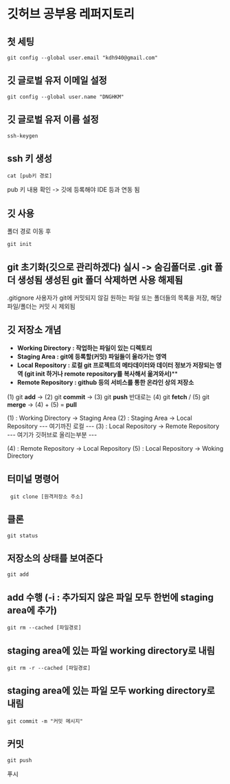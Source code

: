 # 깃허브 공부용 레퍼지토리

## 첫 세팅
````
git config --global user.email "kdh940@gmail.com"
````
깃 글로벌 유저 이메일 설정
-----
````
git config --global user.name "DNGHKM"
````
깃 글로벌 유저 이름 설정
-----
````
ssh-keygen
````
ssh 키 생성
-----
````
cat [pub키 경로]
````
pub 키 내용 확인 -> 깃에 등록해야 IDE 등과 연동 됨


## 깃 사용
폴더 경로 이동 후
````
git init
````
git 초기화(깃으로 관리하겠다) 실시 -> 숨김폴더로 .git 폴더 생성됨
생성된 git 폴더 삭제하면 사용 해제됨
----

.gitignore
사용자가 git에 커밋되지 않길 원하는 파일 또는 폴더들의 목록을 저장, 해당 파일/폴더는 커밋 시 제외됨 

## 깃 저장소 개념
- **Working Directory : 작업하는 파일이 있는 디렉토리**
- **Staging Area : git에 등록할(커밋) 파일들이 올라가는 영역**
- **Local Repository : 로컬 git 프로젝트의 메타데이터와 데이터 정보가 저장되는 영역 (git init 하거나 remote repository를 복사해서 옮겨와서)****
- **Remote Repository  : github 등의 서비스를 통한 온라인 상의 저장소**

(1) git **add** -> (2) git **commit** -> (3) git **push**
반대로는 (4) git **fetch** / (5) git **merge** -> (4) + (5) = **pull**

(1) : Working Directory -> Staging Area
(2) : Staging Area -> Local Repository
--- 여기까진 로컬 ---
(3) : Local Repository -> Remote Repository
--- 여기가 깃허브로 올리는부분 ---

(4) : Remote Repository  -> Local Repository
(5) : Local Repository -> Woking Directory


## 터미널 명령어
````
 git clone [원격저장소 주소]
````
 클론
-----
````
git status
````
저장소의 상태를 보여준다
-----
````
git add
````
add 수행 (-i : 추가되지 않은 파일 모두 한번에 staging area에 추가)
-----
````
git rm --cached [파일경로] 
````
staging area에 있는 파일 working directory로 내림
-----
````
git rm -r --cached [파일경로] 
````
staging area에 있는 파일  모두 working directory로 내림
-----
````
git commit -m "커밋 메시지"
````
커밋
-----
````
git push
````
푸시

